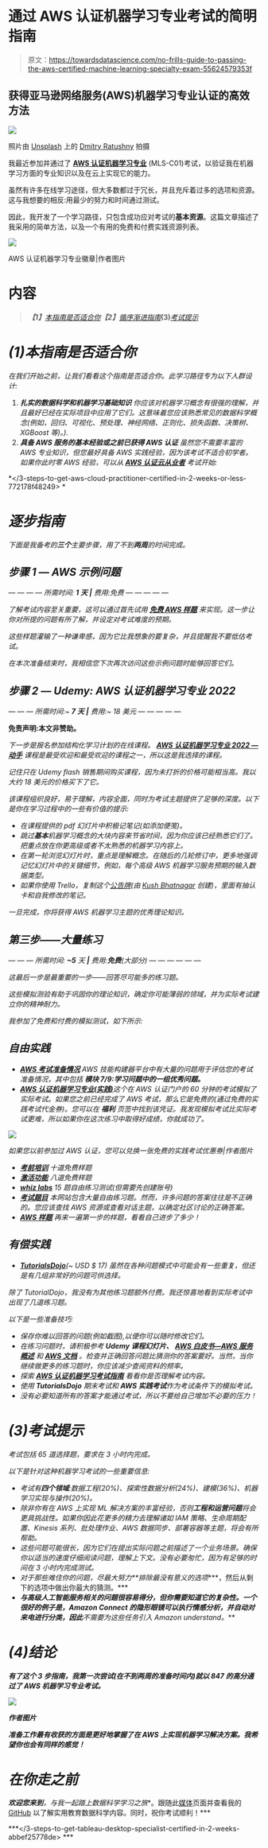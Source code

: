# 通过 AWS 认证机器学习专业考试的简明指南

> 原文：<https://towardsdatascience.com/no-frills-guide-to-passing-the-aws-certified-machine-learning-specialty-exam-55624579353f>

## 获得亚马逊网络服务(AWS)机器学习专业认证的高效方法

![](img/8dcd5a4fce66b5c9c3df8d56663b0feb.png)

照片由 [Unsplash](https://unsplash.com?utm_source=medium&utm_medium=referral) 上的 [Dmitry Ratushny](https://unsplash.com/@ratushny?utm_source=medium&utm_medium=referral) 拍摄

我最近参加并通过了 [**AWS 认证机器学习专业**](https://aws.amazon.com/certification/certified-machine-learning-specialty/) (MLS-C01)考试，以验证我在机器学习方面的专业知识以及在云上实现它的能力。

虽然有许多在线学习途径，但大多数都过于冗长，并且充斥着过多的选项和资源。这与我想要的相反:用最少的努力和时间通过测试。

因此，我开发了一个学习路径，只包含成功应对考试的**基本资源**。这篇文章描述了我采用的简单方法，以及一个有用的免费和付费实践资源列表。

![](img/f6c5778c3d23287f9f59893604921f2c.png)

AWS 认证机器学习专业徽章|作者图片

# 内容

> ***【1】***[*本指南是否适合你*](#fdae)***【2】****[*循序渐进指南*](#5298)***(3)***[*考试提示*](#587f)*

# *(1)本指南是否适合你*

*在我们开始之前，让我们看看这个指南是否适合你。此学习路径专为以下人群设计:*

1.  ***扎实的数据科学和机器学习基础知识** 你应该对机器学习概念有很强的理解，并且最好已经在实际项目中应用了它们。这意味着您应该熟悉常见的数据科学概念(例如，回归、可视化、预处理、神经网络、正则化、损失函数、决策树、XGBoost 等)。).*
2.  ***具备 AWS 服务的基本经验或之前已获得 AWS 认证** 虽然您不需要丰富的 AWS 专业知识，但您最好具备 AWS 实践经验，因为该考试不适合初学者。如果你此时零 AWS 经验，可以从 [**AWS 认证云从业者**](https://aws.amazon.com/certification/certified-cloud-practitioner/) 考试开始:*

*</3-steps-to-get-aws-cloud-practitioner-certified-in-2-weeks-or-less-772178f48249> * 

# *逐步指南*

*下面是我备考的**三个**主要步骤，用了不到**两周**的时间完成。*

## *步骤 1 — AWS 示例问题*

*— — — —
所需时间: **1 天** **|** 费用:免费
— — — — —*

*了解考试内容至关重要，这可以通过首先试用 [**免费 AWS 样题**](https://d1.awsstatic.com/training-and-certification/docs-ml/AWS-Certified-Machine-Learning-Specialty_Sample-Questions.pdf) 来实现。这一步让你对所提的问题有所了解，并设定对考试难度的预期。*

*这些样题灌输了一种谦卑感，因为它比我想象的要复杂，并且提醒我不要低估考试。*

*在本次准备结束时，我相信您下次再次访问这些示例问题时能够回答它们。*

## *步骤 2 — Udemy: AWS 认证机器学习专业 2022*

*— — —
所需时间:~ **7 天** **|** 费用:~ 18 美元
— — — — —*

**免责声明:本文非赞助。**

*下一步是报名参加结构化学习计划的在线课程。 [**AWS 认证机器学习专业 2022 —动手**](https://www.udemy.com/course/aws-machine-learning/) 课程是最受欢迎和最受欢迎的课程之一，所以这是我选择的课程。*

*记住只在 Udemy flash 销售期间购买课程，因为未打折的价格可能相当高。我以大约 18 美元的价格买下了它。*

*该课程组织良好，易于理解，内容全面，同时为考试主题提供了足够的深度。以下是你在学习过程中的一些有价值的提示:*

*   *在课程提供的 pdf 幻灯片中积极记笔记(如添加便笺)。*
*   *跳过**基本**机器学习概念的大块内容来节省时间，因为你应该已经熟悉它们了。把重点放在你更高级或者不太熟悉的机器学习内容上。*
*   *在第一轮浏览幻灯片时，重点是理解概念。在随后的几轮修订中，更多地强调记忆幻灯片中的关键细节，例如，每个高级 AWS 机器学习服务预期的输入数据类型。*
*   *如果你使用 Trello，复制这个[公告牌](https://trello.com/b/Sx6lJzy8)(由 [Kush Bhatnagar](https://medium.com/@kushbhatnagar86?source=post_page-----c05b97c4fd5-----------------------------------) 创建)，里面有抽认卡和自我修改的笔记。*

*一旦完成，你将获得 AWS 机器学习主题的优秀理论知识。*

## *第三步——大量练习*

*— — —
所需时间: **~5** 天 **|** 费用:**免费**(大部分)
— — — — — —*

*这最后一步是最重要的一步——回答尽可能多的练习题。*

*这些模拟测验有助于巩固你的理论知识，确定你可能薄弱的领域，并为实际考试建立你的精神耐力。*

*我参加了免费和付费的模拟测试，如下所示:*

## *自由实践*

*   *[***AWS 考试准备情况***](https://explore.skillbuilder.aws/learn/course/27/exam-readiness-aws-certified-machine-learning-specialty)
    AWS 技能构建器平台中有大量的问题用于评估您的考试准备情况，其中包括 ***模块 7/9:学习问题中的一组优秀问题。****
*   *[***AWS 认证机器学习专业(实践)***](https://www.aws.training/Certification)这个在 AWS 认证门户的 60 分钟的考试模拟了实际考试。如果您之前已经完成了 AWS 考试，那么它是免费的(通过免费的实践考试代金券)。您可以在 ***福利*** 页签中找到该凭证。我发现模拟考试比实际考试更难，所以如果你在这次练习中取得好成绩，你就成功了。*

*![](img/9ad637e79d23e31f3641996e1c1a3b9b.png)*

*如果您以前参加过 AWS 认证，您可以兑换一张免费的实践考试优惠券|作者图片*

*   *[***考前培训***](https://www.testpreptraining.com/aws-certified-machine-learning-specialty-free-practice-test)
    十道免费样题*
*   *[***激活功能***](https://theactivationfunction.com/2020/06/03/aws-certification-quiz-4/)
    八道免费样题*
*   *[***whiz labs***](https://www.whizlabs.com/learn/course/aws-certified-machine-learning-specialty/281/quiz/15001/ft/)
    15 题自由练习测试(但需要先创建账号)*
*   *[***考试题目***](https://www.examtopics.com/exams/amazon/aws-certified-machine-learning-specialty/view/)
    本网站包含大量自由练习题。然而，许多问题的答案往往是不正确的。您应该查找 AWS 资源或查看对话主题，以确定社区讨论的正确答案。*
*   *[***AWS 样题***](https://d1.awsstatic.com/training-and-certification/docs-ml/AWS-Certified-Machine-Learning-Specialty_Sample-Questions.pdf)
    再来一遍第一步的样题，看看自己进步了多少！*

## *有偿实践*

*   *[***TutorialsDojo***](https://portal.tutorialsdojo.com/courses/aws-certified-machine-learning-specialty-practice-exams/)(~ USD $ 17)
    虽然在各种问题模式中可能会有一些重复，但还是有几组非常好的问题可供选择。*

*除了 TutorialDojo，我没有为其他练习题额外付费。我还惊喜地看到实际考试中出现了几道练习题。*

*以下是一些准备技巧:*

*   *保存你难以回答的问题(例如截图),以便你可以随时修改它们。*
*   *在练习问题时，请积极参考 **Udemy 课程幻灯片、** [**AWS 白皮书—AWS 服务概述**](https://d1.awsstatic.com/whitepapers/aws-overview.pdf) 和 [**AWS 文档**](https://docs.aws.amazon.com/) 。检查并正确回答问题比猜测你的答案要好。当然，当你继续做更多的练习题时，你应该减少查阅资料的频率。*
*   *探索 [**AWS 认证机器学习考试指南**](https://d1.awsstatic.com/training-and-certification/docs-ml/AWS-Certified-Machine-Learning-Specialty_Exam-Guide.pdf) 看看你是否理解考试内容。*
*   *使用 **TutorialsDojo** 期末考试和 **AWS 实践考试**作为考试条件下的模拟考试。*
*   *没有必要知道所有的答案才能通过考试，所以不要给自己增加不必要的压力！*

# *(3)考试提示*

*考试包括 65 道选择题，要求在 3 小时内完成。*

*以下是针对这种机器学习考试的一些重要信息:*

*   *考试有**四个领域**:数据工程(20%)、探索性数据分析(24%)、建模(36%)、机器学习实现与操作(20%)。*
*   *除非你有在 AWS 上实现 ML 解决方案的丰富经验，否则**工程和运营问题**将会更具挑战性。如果你因此花更多的精力去理解诸如 IAM 策略、生命周期配置、Kinesis 系列、批处理作业、AWS 数据同步、部署容器等主题，将会有所帮助。*
*   *这些问题可能很长，因为它们在提出实际问题之前描述了一个业务场景。确保你以适当的速度仔细阅读问题，理解上下文。没有必要匆忙，因为有足够的时间在 3 小时内完成测试。*
*   *对于那些难住你的问题，尽最大努力**排除最没有意义的选项****，然后从剩下的选项中做出你最大的猜测。***
*   ***与高级人工智能服务相关的问题很容易得分，但你需要知道它的复杂性。一个很好的例子是，**Amazon Connect 的隐形眼镜**可以执行情感分析，并自动对来电进行分类，因此**不需要**为这些任务引入 Amazon understand。***

# ***(4)结论***

***有了这个 3 步指南，我第一次尝试(在不到两周的准备时间内)就以 **847** 的高分通过了 AWS 机器学习专业考试。***

***![](img/a52b9d5ddb47fd5fae651ecc719428e9.png)***

***作者图片***

***准备工作最有收获的方面是更好地掌握了在 AWS 上实现机器学习解决方案。我希望你也会有同样的感觉！***

# ***在你走之前***

***欢迎您来到**，与我一起踏上数据科学学习之旅**。跟随此[媒体](https://kennethleungty.medium.com/)页面并查看我的 [GitHub](https://github.com/kennethleungty) 以了解实用教育数据科学内容。同时，祝你考试顺利！***

***</3-steps-to-get-tableau-desktop-specialist-certified-in-2-weeks-abbef25778de>  </definitive-guide-to-create-an-sql-database-on-cloud-with-aws-and-python-c818c7270af2> ***